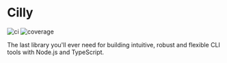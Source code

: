 # Cilly
![ci](https://github.com/cilly-cli/cilly/workflows/ci/badge.svg) ![coverage](https://img.shields.io/endpoint?url=https://gist.githubusercontent.com/Minibrams/1708995a4933a08f4838df0243926653/raw/cilly__main.json)

The last library you'll ever need for building intuitive, robust and flexible CLI tools with Node.js and TypeScript.

